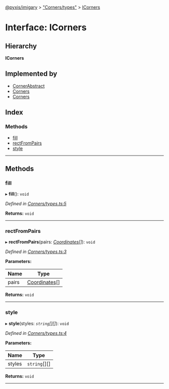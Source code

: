 [@pyxis/imigary](../README.md) > ["Corners/types"](../modules/_corners_types_.md) > [ICorners](../interfaces/_corners_types_.icorners.md)

# Interface: ICorners

## Hierarchy

**ICorners**

## Implemented by

* [CornerAbstract](../classes/_corners_cornersabstract_.cornerabstract.md)
* [Corners](../classes/_corners_corners_.corners.md)
* [Corners](../classes/_corners_corners_.corners.md)

## Index

### Methods

* [fill](_corners_types_.icorners.md#fill)
* [rectFromPairs](_corners_types_.icorners.md#rectfrompairs)
* [style](_corners_types_.icorners.md#style)

---

## Methods

<a id="fill"></a>

###  fill

▸ **fill**(): `void`

*Defined in [Corners/types.ts:5](https://github.com/creaux/pyxis/blob/1000889/packages/imigary/src/Corners/types.ts#L5)*

**Returns:** `void`

___
<a id="rectfrompairs"></a>

###  rectFromPairs

▸ **rectFromPairs**(pairs: *[Coordinates](../modules/_squares_types_.md#coordinates)[]*): `void`

*Defined in [Corners/types.ts:3](https://github.com/creaux/pyxis/blob/1000889/packages/imigary/src/Corners/types.ts#L3)*

**Parameters:**

| Name | Type |
| ------ | ------ |
| pairs | [Coordinates](../modules/_squares_types_.md#coordinates)[] |

**Returns:** `void`

___
<a id="style"></a>

###  style

▸ **style**(styles: *`string`[][]*): `void`

*Defined in [Corners/types.ts:4](https://github.com/creaux/pyxis/blob/1000889/packages/imigary/src/Corners/types.ts#L4)*

**Parameters:**

| Name | Type |
| ------ | ------ |
| styles | `string`[][] |

**Returns:** `void`

___


